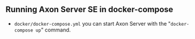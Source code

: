 ## Running Axon Server SE in docker-compose

* `docker/docker-compose.yml` you can start Axon Server with the "`docker-compose up`" command.
